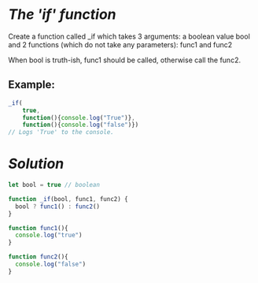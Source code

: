 # *The 'if' function*

Create a function called _if which takes 3 arguments: a boolean value bool and 2 functions (which do not take any parameters): func1 and func2

When bool is truth-ish, func1 should be called, otherwise call the func2.


## Example: 

``` js
_if(
    true, 
    function(){console.log("True")}, 
    function(){console.log("false")})
// Logs 'True' to the console.
```

# *Solution*

``` js
let bool = true // boolean

function _if(bool, func1, func2) {
  bool ? func1() : func2()
}

function func1(){
  console.log("true")
}

function func2(){
  console.log("false")
}
```